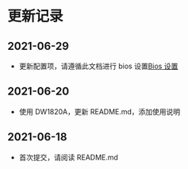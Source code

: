 # 更新记录

## 2021-06-29

- 更新配置项，请遵循此文档进行 bios 设置[Bios 设置](DOC/Bios.md)

## 2021-06-20

- 使用 DW1820A，更新 README.md，添加使用说明

## 2021-06-18

- 首次提交，请阅读 README.md
